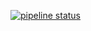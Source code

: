 [![pipeline status](https://git.redmic.net/redmic-server/rest-lib/badges/dev/pipeline.svg)](https://git.redmic.net/redmic-server/rest-lib/commits/dev)
